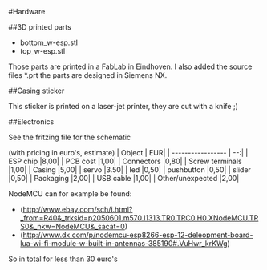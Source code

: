 #Hardware

##3D printed parts

- bottom_w-esp.stl
- top_w-esp.stl

Those parts are printed in a FabLab in Eindhoven. I also added the source files *.prt the parts are designed in Siemens NX. 

##Casing sticker

This sticker is printed on a laser-jet printer, they are cut with a knife ;)

##Electronics

See the fritzing file for the schematic

(with pricing in euro's, estimate)
| Object           	| EUR|
| -----------------	| --:|
| ESP chip          |8,00|
| PCB cost          |1,00|
| Connectors        |0,80|
| Screw terminals   |1,00|
| Casing            |5,00|
| servo             |3.50|
| led               |0,50|
| pushbutton        |0,50|
| slider            |0,50|
| Packaging         |2,00|
| USB cable         |1,00|
| Other/unexpected  |2,00|

NodeMCU can for example be found:
* (http://www.ebay.com/sch/i.html?_from=R40&_trksid=p2050601.m570.l1313.TR0.TRC0.H0.XNodeMCU.TRS0&_nkw=NodeMCU&_sacat=0)
* (http://www.dx.com/p/nodemcu-esp8266-esp-12-deleopment-board-lua-wi-fi-module-w-built-in-antennas-385190#.VuHwr_krKWg)

So in total for less than 30 euro's


